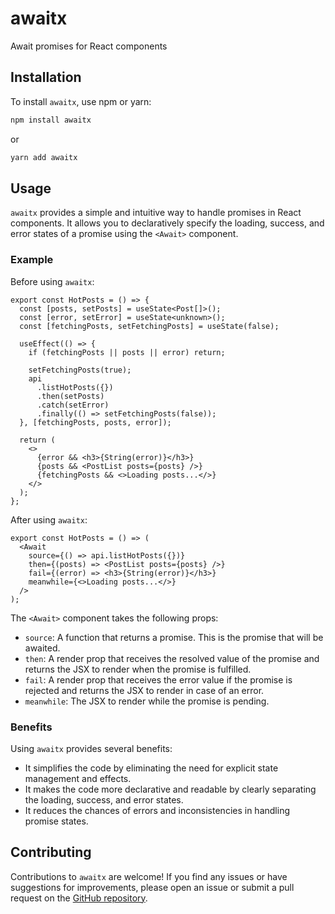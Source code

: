 # awaitx

Await promises for React components

## Installation

To install `awaitx`, use npm or yarn:

```bash
npm install awaitx
```

or

```bash
yarn add awaitx
```

## Usage

`awaitx` provides a simple and intuitive way to handle promises in React components. It allows you to declaratively specify the loading, success, and error states of a promise using the `<Await>` component.

### Example

Before using `awaitx`:

```tsx
export const HotPosts = () => {
  const [posts, setPosts] = useState<Post[]>();
  const [error, setError] = useState<unknown>();
  const [fetchingPosts, setFetchingPosts] = useState(false);

  useEffect(() => {
    if (fetchingPosts || posts || error) return;

    setFetchingPosts(true);
    api
      .listHotPosts({})
      .then(setPosts)
      .catch(setError)
      .finally(() => setFetchingPosts(false));
  }, [fetchingPosts, posts, error]);

  return (
    <>
      {error && <h3>{String(error)}</h3>}
      {posts && <PostList posts={posts} />}
      {fetchingPosts && <>Loading posts...</>}
    </>
  );
};
```

After using `awaitx`:

```tsx
export const HotPosts = () => (
  <Await
    source={() => api.listHotPosts({})}
    then={(posts) => <PostList posts={posts} />}
    fail={(error) => <h3>{String(error)}</h3>}
    meanwhile={<>Loading posts...</>}
  />
);
```

The `<Await>` component takes the following props:

- `source`: A function that returns a promise. This is the promise that will be awaited.
- `then`: A render prop that receives the resolved value of the promise and returns the JSX to render when the promise is fulfilled.
- `fail`: A render prop that receives the error value if the promise is rejected and returns the JSX to render in case of an error.
- `meanwhile`: The JSX to render while the promise is pending.

### Benefits

Using `awaitx` provides several benefits:

- It simplifies the code by eliminating the need for explicit state management and effects.
- It makes the code more declarative and readable by clearly separating the loading, success, and error states.
- It reduces the chances of errors and inconsistencies in handling promise states.

## Contributing

Contributions to `awaitx` are welcome! If you find any issues or have suggestions for improvements, please open an issue or submit a pull request on the [GitHub repository](https://github.com/airgap/awaitx).
